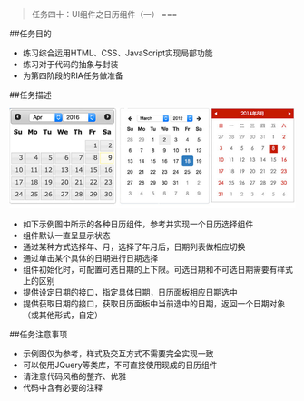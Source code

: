 >任务四十：UI组件之日历组件（一）
===

##任务目的
* 练习综合运用HTML、CSS、JavaScript实现局部功能
* 练习对于代码的抽象与封装
* 为第四阶段的RIA任务做准备


##任务描述

![demo](../images/task_3_40_1.jpg)

* 如下示例图中所示的各种日历组件，参考并实现一个日历选择组件
* 组件默认一直呈显示状态
* 通过某种方式选择年、月，选择了年月后，日期列表做相应切换
* 通过单击某个具体的日期进行日期选择
* 组件初始化时，可配置可选日期的上下限。可选日期和不可选日期需要有样式上的区别
* 提供设定日期的接口，指定具体日期，日历面板相应日期选中
* 提供获取日期的接口，获取日历面板中当前选中的日期，返回一个日期对象（或其他形式，自定）


##任务注意事项
* 示例图仅为参考，样式及交互方式不需要完全实现一致
* 可以使用JQuery等类库，不可直接使用现成的日历组件
* 请注意代码风格的整齐、优雅
* 代码中含有必要的注释